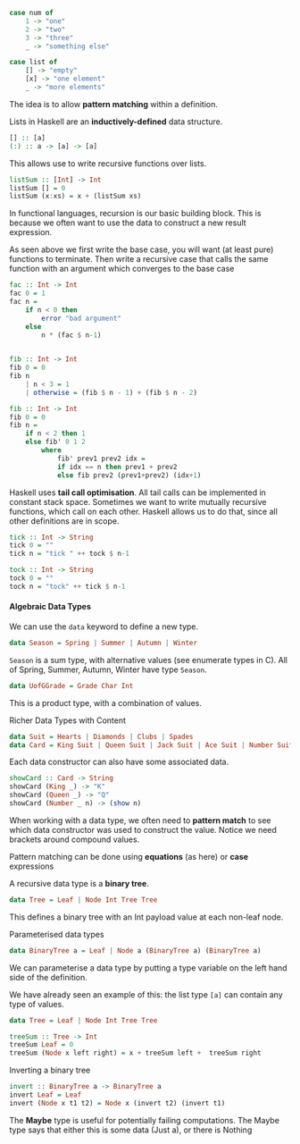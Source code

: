 ```haskell
case num of 
	1 -> "one"
	2 -> "two"
	3 -> "three"
	_ -> "something else"

case list of 
	[] -> "empty"
	[x] -> "one element"
	_ -> "more elements"
```

The idea is to allow **pattern matching** within a definition.

Lists in Haskell are an **inductively-defined** data structure.
```haskell
[] :: [a]
(:) :: a -> [a] -> [a]
```
This allows use to write recursive functions over lists.

```Haskell
listSum :: [Int] -> Int
listSum [] = 0
listSum (x:xs) = x + (listSum xs)
```

In functional languages, recursion is our basic building block. This is because we often want to use the data to construct a new result expression.

As seen above we first write the base case, you will want (at least pure) functions to terminate. Then write a recursive case that calls the same function with an argument which converges to the base case

```haskell
fac :: Int -> Int
fac 0 = 1
fac n = 
	if n < 0 then
		error "bad argument"
	else
		n * (fac $ n-1)
		
```

```haskell
fib :: Int -> Int
fib 0 = 0
fib n
	| n < 3 = 1
	| otherwise = (fib $ n - 1) + (fib $ n - 2)
```

```haskell
fib :: Int -> Int
fib 0 = 0 
fib n = 
	if n < 2 then 1
	else fib' 0 1 2
		where 
			fib' prev1 prev2 idx = 
			if idx == n then prev1 + prev2
			else fib prev2 (prev1+prev2) (idx+1)
```

Haskell uses **tail call optimisation**. All tail calls can be implemented in constant stack space.
Sometimes we want to write mutually recursive functions, which call on each other. Haskell allows us to do that, since all other definitions are in scope.

```haskell
tick :: Int -> String
tick 0 = ""
tick n = "tick " ++ tock $ n-1

tock :: Int -> String
tock 0 = ""
tock n = "tock" ++ tick $ n-1 
```

#### Algebraic Data Types

We can use the `data` keyword to define a new type.
```haskell
data Season = Spring | Summer | Autumn | Winter
```
`Season` is a sum type, with alternative values (see enumerate types in C).
All of Spring, Summer, Autumn, Winter have type `Season`.
```haskell
data UofGGrade = Grade Char Int
```
This is a product type, with a combination of values.

Richer Data Types with Content
```haskell
data Suit = Hearts | Diamonds | Clubs | Spades
data Card = King Suit | Queen Suit | Jack Suit | Ace Suit | Number Suit Int
```
Each data constructor can also have some associated data.

```haskell
showCard :: Card -> String
showCard (King _) -> "K"
showCard (Queen _) -> "Q"
showCard (Number _ n) -> (show n)
```
When working with a data type, we often need to **pattern match** to see which data constructor was used to construct the value. Notice we need brackets around compound values.

Pattern matching can be done using **equations** (as here) or **case** expressions

A recursive data type is a **binary tree**.
```haskell
data Tree = Leaf | Node Int Tree Tree
```
This defines a binary tree with an Int payload value at each non-leaf node.

Parameterised data types
```haskell
data BinaryTree a = Leaf | Node a (BinaryTree a) (BinaryTree a)
```
We can parameterise a data type by putting a type variable on the left hand side of the definition.

We have already seen an example of this: the list type `[a]` can contain any type of values.

```haskell
data Tree = Leaf | Node Int Tree Tree

treeSum :: Tree -> Int
treeSum Leaf = 0
treeSum (Node x left right) = x + treeSum left +  treeSum right 
```

Inverting a binary tree
```haskell
invert :: BinaryTree a -> BinaryTree a
invert Leaf = Leaf
invert (Node x t1 t2) = Node x (invert t2) (invert t1)
```

The **Maybe** type is useful for potentially failing computations. The Maybe type says that either this is some data (Just a), or there is Nothing